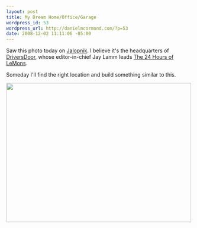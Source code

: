 ```yaml
--- 
layout: post
title: My Dream Home/Office/Garage
wordpress_id: 53
wordpress_url: http://danielmcormond.com/?p=53
date: 2008-12-02 11:11:06 -05:00
---
```

Saw this photo today on <a href="http://jalopnik.com/">Jalopnik</a>. I believe it's the headquarters of <a href="http://driversdoor.com/">DriversDoor</a>, whose editor-in-chief Jay Lamm leads <a href="http://www.24hoursoflemons.com/">The 24 Hours of LeMons</a>.

Someday I'll find the right location and build something similar to this.

<a href="http://jalopnik.com/5100719/december-7th-a-day-which-will-live-in-infamy-the-lemons-junkyard-scavenger-hunt"><img class="alignnone size-medium wp-image-61" src="http://danielmcormond.com/wp-content/uploads/2008/12/lemonshq_807.jpg" alt="" width="500" height="375" /></a>
